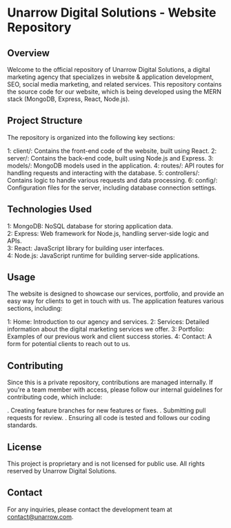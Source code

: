 # Unarrow Digital Solutions - Website Repository

## Overview
Welcome to the official repository of Unarrow Digital Solutions, a digital marketing agency that specializes in website & application development, SEO, social media marketing, and related services. This repository contains the source code for our website, which is being developed using the MERN stack (MongoDB, Express, React, Node.js).

## Project Structure
The repository is organized into the following key sections:

1: client/: Contains the front-end code of the website, built using React.
                                 2: server/: Contains the back-end code, built using Node.js and Express.
                 3: models/: MongoDB models used in the application.
                                 4: routes/: API routes for handling requests and interacting with the database.
                 5: controllers/: Contains logic to handle various requests and data processing.
                                   6: config/: Configuration files for the server, including database connection settings.

## Technologies Used
1: MongoDB: NoSQL database for storing application data.            
          2: Express: Web framework for Node.js, handling server-side logic and APIs.        
        3: React: JavaScript library for building user interfaces.                
          4: Node.js: JavaScript runtime for building server-side applications.

## Usage
The website is designed to showcase our services, portfolio, and provide an easy way for clients to get in touch with us. The application features various sections, including:

1: Home: Introduction to our agency and services.
                                     2: Services: Detailed information about the digital marketing services we offer.
                                     3: Portfolio: Examples of our previous work and client success stories.
                                          4: Contact: A form for potential clients to reach out to us.

## Contributing
Since this is a private repository, contributions are managed internally. If you're a team member with access, please follow our internal guidelines for contributing code, which include:

. Creating feature branches for new features or fixes.
                        . Submitting pull requests for review.
                                   . Ensuring all code is tested and follows our coding standards.

## License
This project is proprietary and is not licensed for public use. All rights reserved by Unarrow Digital Solutions.

## Contact
For any inquiries, please contact the development team at contact@unarrow.com.
